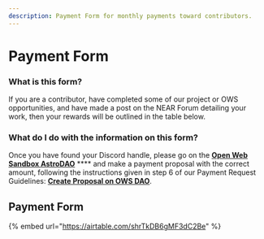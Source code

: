 ```yaml
---
description: Payment Form for monthly payments toward contributors.
---
```


# Payment Form

### What is this form?

If you are a contributor, have completed some of our project or OWS opportunities, and have made a post on the NEAR Forum detailing your work, then your rewards will be outlined in the table below.&#x20;

### What do I do with the information on this form?

Once you have found your Discord handle, please go on the [**Open Web Sandbox AstroDAO**](https://app.astrodao.com/dao/open-web-sandbox.sputnik-dao.near) **** and make a payment proposal with the correct amount, following the instructions given in step 6 of our Payment Request Guidelines: [**Create Proposal on OWS DAO**](payment-request-guideline.md#6.-create-proposal-on-ows-dao).&#x20;

## Payment Form

{% embed url="https://airtable.com/shrTkDB6gMF3dC2Be" %}
